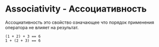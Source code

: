 # Associativity - Ассоциативность 

Ассоциативность это свойство означающее что порядок применения оператора не влияет на результат. 

```
(1 + 2) + 3 == 6
1 + (2 + 3) == 6
```